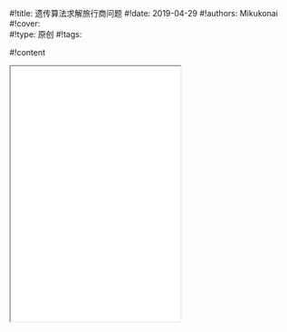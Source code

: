 #!title:    遗传算法求解旅行商问题
#!date:     2019-04-29
#!authors:  Mikukonai
#!cover:    
#!type:     原创
#!tags:     


#!content

<iframe class="MikumarkIframe" src="./html/遗传算法求解旅行商问题.html" height="450px"></iframe>
